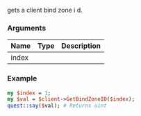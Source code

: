 gets a client bind zone i d.
### Arguments
**Name**|**Type**|**Description**
:---|:---|:---
index||

### Example

```perl
my $index = 1;
my $val = $client->GetBindZoneID($index);
quest::say($val); # Returns uint
```